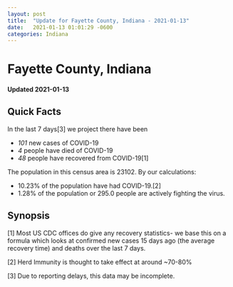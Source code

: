 ```yaml
---
layout: post
title:  "Update for Fayette County, Indiana - 2021-01-13"
date:   2021-01-13 01:01:29 -0600
categories: Indiana
---
```


# Fayette County, Indiana
#### Updated 2021-01-13

## Quick Facts

In the last 7 days[3] we project there have been
- *101* new cases of COVID-19
- *4* people have died of COVID-19
- *48* people have recovered from COVID-19[1]

The population in this census area is 23102. By our calculations:
- 10.23% of the population have had COVID-19.[2]
- 1.28% of the population or 295.0 people are actively fighting the virus.

## Synopsis




[1] Most US CDC offices do give any recovery statistics- we base this on a formula which looks at confirmed new cases
15 days ago (the average recovery time) and deaths over the last 7 days.

[2] Herd Immunity is thought to take effect at around ~70-80%

[3] Due to reporting delays, this data may be incomplete.
 
    